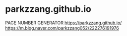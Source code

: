 # parkzzang.github.io

PAGE NUMBER GENERATOR
  https://parkzzang.github.io/
  https://m.blog.naver.com/parkzzang052/222276191976
